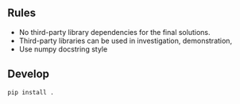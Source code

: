 ## Rules

* No third-party library dependencies for the final solutions.
* Third-party libraries can be used in investigation, demonstration, 
* Use numpy docstring style

## Develop

```
pip install .
```

